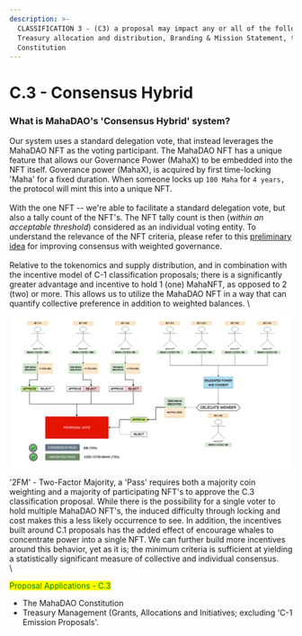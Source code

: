 ```yaml
---
description: >-
  CLASSIFICATION 3 - (C3) a proposal may impact any or all of the following,
  Treasury allocation and distribution, Branding & Mission Statement, the
  Constitution
---
```


# C.3 - Consensus Hybrid

### What is MahaDAO's 'Consensus Hybrid' system?

Our system uses a standard delegation vote, that instead leverages the MahaDAO NFT as the voting participant. The MahaDAO NFT has a unique feature that allows our Governance Power (MahaX) to be embedded into the NFT itself. Goverance power (MahaX), is acquired by first time-locking 'Maha' for a fixed duration. When someone locks up `100 Maha` for `4 years,` the protocol will mint this into a unique NFT. \
\
With the one NFT -- we're able to facilitate a standard delegation vote, but also a tally count of the NFT's.  The NFT tally count is then (_within an acceptable threshold_) considered as an individual voting entity. To understand the relevance of the NFT criteria, please refer to this [preliminary idea](https://docs.google.com/document/d/1hQrexGyfG5489DGaT66XkBPWWx33b0Vuchh5xZJmQBg/edit?usp=sharing) for improving consensus with weighted governance. \
\
Relative to the tokenomics and supply distribution, and in combination with the incentive model of C-1 classification proposals; there is a significantly greater advantage and incentive to hold 1 (one) MahaNFT, as opposed to 2 (two) or more. This allows us to utilize the MahaDAO NFT in a way that can quantify collective preference in addition to weighted balances. \


![2FM - Two Factor Majority](<../../.gitbook/assets/image (17).png>)

'2FM' - Two-Factor Majority, a 'Pass' requires both a majority coin weighting and a majority of participating NFT's to approve the C.3 classification proposal. While there is the possibility for a single voter to hold multiple MahaDAO NFT's, the induced difficulty through locking and cost makes this a less likely occurrence to see. In addition, the incentives built around C.1 proposals has the added effect of encourage whales to concentrate power into a single NFT. We can further build more incentives around this behavior, yet as it is; the minimum criteria is sufficient at yielding a statistically significant measure of collective and individual consensus.  \
\


<mark style="color:green;">Proposal Applications - C.3</mark>

* The MahaDAO Constitution
* Treasury Management (Grants, Allocations and Initiatives; excluding 'C-1 Emission Proposals'.
